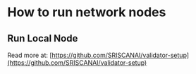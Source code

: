 # How to run network nodes

## Run Local Node

Read more at: [https://github.com/SRISCANAI/validator-setup](https://github.com/SRISCANAI/validator-setup)
